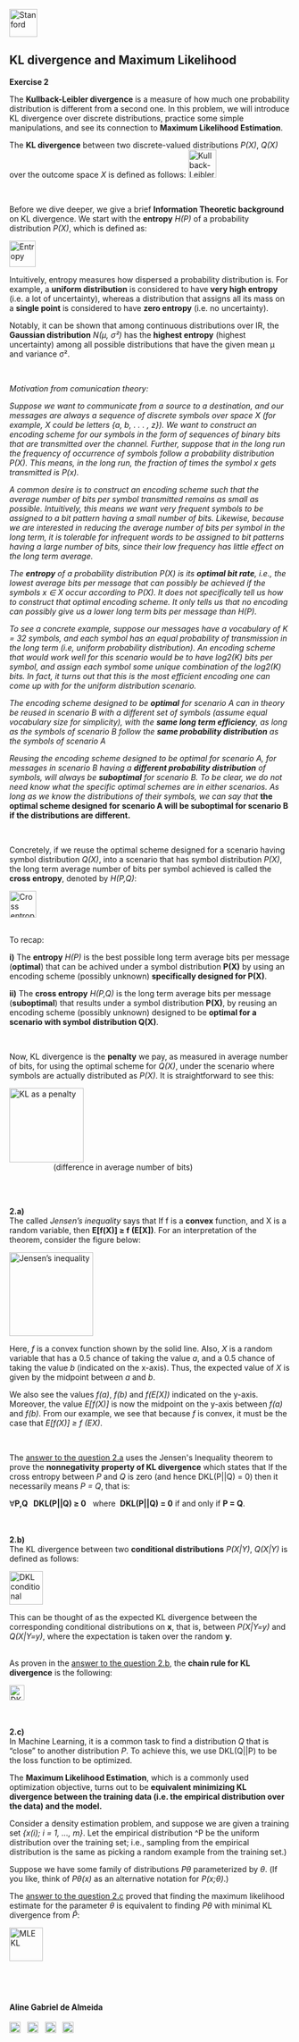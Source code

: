 

<a href="https://i.dlpng.com/static/png/498606_preview.png"><img src="https://i.dlpng.com/static/png/498606_preview.png" title="Stanford" alt="Stanford" height="50"></a>

## KL divergence and Maximum Likelihood
  
**Exercise 2**  

The **Kullback-Leibler divergence** is a measure of how much one probability distribution is different from a second one. In this problem, we will introduce KL divergence over discrete distributions, practice some simple manipulations, and see its connection to **Maximum Likelihood Estimation**.  

The **KL divergence** between two discrete-valued distributions *P(X)*, *Q(X)* over the outcome space *X* is defined as follows:
<a href="https://github.com/AlmeidaAlin3/MachineLearning/blob/master/ProblemSet3/Exercise2/img/DKL.png"><img src="https://github.com/AlmeidaAlin3/MachineLearning/blob/master/ProblemSet3/Exercise2/img/DKL.png" title="Kullback-Leibler divergence" alt="Kullback-Leibler divergence" height="50"></a>

&nbsp;  

Before we dive deeper, we give a brief **Information Theoretic background** on KL divergence. We start with the **entropy** *H(P)* of a probability distribution *P(X)*, which is defined as:

<a href="https://github.com/AlmeidaAlin3/MachineLearning/blob/master/ProblemSet3/Exercise2/img/Entropy.png"><img src="https://github.com/AlmeidaAlin3/MachineLearning/blob/master/ProblemSet3/Exercise2/img/Entropy.png" title="Entropy" alt="Entropy" height="47"></a>

Intuitively, entropy measures how dispersed a probability distribution is. For example, a **uniform distribution** is considered to have **very high entropy** (i.e. a lot of uncertainty), whereas a distribution that assigns all its mass on a **single point** is considered to have **zero entropy** (i.e. no uncertainty).  

Notably, it can be shown that among continuous distributions over IR, the **Gaussian distribution** *N(μ, σ²)* has the **highest entropy** (highest uncertainty) among all possible distributions that have the given mean μ and variance σ².  

&nbsp;  

*Motivation from comunication theory:*  

*Suppose we want to communicate from a source to a destination, and our messages are always a sequence of discrete symbols over space X (for example, X could be letters {a, b, . . . , z}). We want to construct an encoding scheme for our symbols in the form of sequences of binary bits that are
transmitted over the channel. Further, suppose that in the long run the frequency of occurrence of symbols follow a probability distribution P(X). This means, in the long run, the fraction of times the symbol x gets transmitted is P(x).*  

*A common desire is to construct an encoding scheme such that the average number of bits per symbol transmitted remains as small as possible. Intuitively, this means we want very frequent symbols to be assigned to a bit pattern having a small number of bits. Likewise, because we are interested in reducing the average number of bits per symbol in the long term, it is tolerable for infrequent words to be assigned to bit patterns having a large number of bits, since their low frequency has little effect on the long term average.*  

*The **entropy** of a probability distribution P(X) is its **optimal bit rate**, i.e., the lowest average bits per message that can possibly be
achieved if the symbols x ∈ X occur according to P(X). It does not specifically tell us how to construct that optimal encoding scheme. It only tells us that no encoding can possibly give us a lower long term bits per message than H(P).*  

*To see a concrete example, suppose our messages have a vocabulary of K = 32 symbols, and each symbol has an equal probability of transmission in the long term (i.e, uniform probability distribution). An encoding scheme that would work well for this scenario would be to have log2(K) bits per symbol, and assign each symbol some unique combination of the log2(K) bits. In fact, it turns out that this is the most efficient encoding one can come up with for the uniform distribution scenario.*

*The encoding scheme designed to be **optimal** for scenario A can in theory be reused in scenario B with a different set of symbols (assume equal vocabulary size for simplicity), with the **same long term efficiency**, as long as the symbols of scenario B follow the **same probability distribution** as the symbols of scenario A*  

*Reusing the encoding scheme designed to be optimal for scenario A, for messages in scenario B having a **different probability distribution** of symbols, will always be **suboptimal** for scenario B. To be clear, we do not need know what the specific optimal schemes are in either scenarios. As long as we know the distributions of their symbols, we can say that* **the optimal scheme designed for scenario A will be suboptimal for scenario B if the distributions are different.**  

&nbsp;  

Concretely, if we reuse the optimal scheme designed for a scenario having symbol distribution *Q(X)*, into a scenario that has symbol distribution *P(X)*, the long term average number of bits per symbol achieved is called the **cross entropy**, denoted by *H(P,Q)*:

<a href="https://github.com/AlmeidaAlin3/MachineLearning/blob/master/ProblemSet3/Exercise2/img/cross_entropy.png"><img src="https://github.com/AlmeidaAlin3/MachineLearning/blob/master/ProblemSet3/Exercise2/img/cross_entropy.png" title="Cross entropy" alt="Cross entropy" height="48"></a>  

&nbsp;  
To recap:

**i)** The **entropy** *H(P)* is the best possible long term average bits per message (**optimal**) that can be achived under a symbol distribution **P(X)** by using an encoding scheme (possibly unknown) **specifically designed for P(X)**.  

**ii)** The **cross entropy** *H(P,Q)* is the long term average bits per message (**suboptimal**) that results under a symbol distribution **P(X)**, by reusing an encoding scheme (possibly unknown) designed to be **optimal for a scenario with symbol distribution Q(X)**.  

&nbsp;  

Now, KL divergence is the **penalty** we pay, as measured in average number of bits, for using the optimal scheme for *Q(X)*, under the scenario where symbols are actually distributed as *P(X)*. It is straightforward to see this:

<a href="https://github.com/AlmeidaAlin3/MachineLearning/blob/master/ProblemSet3/Exercise2/img/KLpenalty.png"><img src="https://github.com/AlmeidaAlin3/MachineLearning/blob/master/ProblemSet3/Exercise2/img/KLpenalty.png" title="KL as a penalty" alt="KL as a penalty" height="133"></a>  
&nbsp;  &nbsp;  &nbsp;  &nbsp;  &nbsp; &nbsp;  &nbsp;  &nbsp;  &nbsp;  &nbsp;   (difference in average number of bits)  

&nbsp;  

&nbsp;  
**2.a)**  
The called *Jensen’s inequality* says that If f is a **convex** function, and X is a random variable, then **E[f(X)] ≥ f (E[X])**. For an interpretation of the theorem, consider the figure below:

<a href="https://github.com/AlmeidaAlin3/MachineLearning/blob/master/ProblemSet3/Exercise2/img/JensenInequality.png"><img src="https://github.com/AlmeidaAlin3/MachineLearning/blob/master/ProblemSet3/Exercise2/img/JensenInequality.png" title="Jensen’s inequality" alt="Jensen’s inequality" height="150"></a>

Here, *f* is a convex function shown by the solid line. Also, *X* is a random variable that has a 0.5 chance of taking the value *a*, and a 0.5 chance of taking the value *b* (indicated on the x-axis). Thus, the expected value of *X* is given by the midpoint between *a* and *b*.  

We also see the values *f(a)*, *f(b)* and *f(E[X])* indicated on the y-axis. Moreover, the value *E[f(X)]* is now the midpoint on the y-axis between *f(a)* and *f(b)*. From our example, we see that because *f* is convex, it must be the case that *E[f(X)] ≥ f (EX)*.

&nbsp;  

The [answer to the question 2.a](https://github.com/AlmeidaAlin3/MachineLearning/blob/master/ProblemSet3/Exercise2/ex2_a.md) uses the Jensen's Inequality theorem to prove the **nonnegativity property of KL divergence** which states that If the cross entropy between *P* and *Q* is zero (and hence DKL(P||Q) = 0) then it necessarily means *P = Q*, that is: 

∀**P,Q &nbsp; DKL(P||Q) ≥ 0** &nbsp; where &nbsp;**DKL(P||Q) = 0** if and only if **P = Q**.  

&nbsp;  
&nbsp;  
**2.b)**  
The KL divergence between two **conditional distributions** *P(X|Y)*, *Q(X|Y)* is defined as follows:  

<a href="https://github.com/AlmeidaAlin3/MachineLearning/blob/master/ProblemSet3/Exercise2/img/DKL_conditional.png"><img src="https://github.com/AlmeidaAlin3/MachineLearning/blob/master/ProblemSet3/Exercise2/img/DKL_conditional.png" title="DKL conditional" alt="DKL conditional" height="60"></a>

This can be thought of as the expected KL divergence between the corresponding conditional distributions on **x**, that is, between *P(X|Y=y)* and *Q(X|Y=y)*, where the expectation is taken over the random **y**. 

&nbsp;  
As proven  in the [answer to the question 2.b](https://github.com/AlmeidaAlin3/MachineLearning/blob/master/ProblemSet3/Exercise2/ex2_b.md), the **chain rule for KL divergence** is the following:

<a href="https://github.com/AlmeidaAlin3/MachineLearning/blob/master/ProblemSet3/Exercise2/img/DKL_chain.png"><img src="https://github.com/AlmeidaAlin3/MachineLearning/blob/master/ProblemSet3/Exercise2/img/DKL_chain.png" title="DKL chain rule" alt="DKL chain rule" height="27"></a>


&nbsp;  
&nbsp;  
**2.c)**  
In Machine Learning, it is a common task to find a distribution *Q* that is “close” to another distribution *P*. To achieve this, we use DKL(Q||P) to be the loss function to be optimized.  

The **Maximum Likelihood Estimation**, which is a commonly used optimization objective, turns out to be **equivalent minimizing KL divergence between the training data (i.e. the empirical distribution over the data) and the model.**  

Consider a density estimation problem, and suppose we are given a training set *{x(i); i = 1, ..., m}*. Let the empirical distribution ^P be the uniform distribution over the training set; i.e., sampling from the empirical distribution is the same as picking a random example from the training set.)  

Suppose we have some family of distributions *Pθ* parameterized by *θ*. (If you like, think of *Pθ(x)* as an alternative notation for *P(x;θ)*.)

The [answer to the question 2.c](https://github.com/AlmeidaAlin3/MachineLearning/blob/master/ProblemSet3/Exercise2/ex2_c.md) proved that finding the maximum likelihood estimate for the parameter *θ* is equivalent to finding *Pθ* with minimal KL divergence from *P̂*:

<a href="https://github.com/AlmeidaAlin3/MachineLearning/blob/master/ProblemSet3/Exercise2/img/MLE_KL.png"><img src="https://github.com/AlmeidaAlin3/MachineLearning/blob/master/ProblemSet3/Exercise2/img/MLE_KL.png" title="MLE KL" alt="MLE KL" height="60"></a>  


&nbsp;  
---

#### Aline Gabriel de Almeida  
<a href="https://www.linkedin.com/in/alinegalmeida/"><img src="https://cdn3.iconfinder.com/data/icons/logos-and-brands-adobe/512/201_Linkedin-512.png" title="Linkedin: alinegalmeida" alt="https://www.linkedin.com/in/alinegalmeida/" height="20"></a>
&nbsp; <a href="https://www.kaggle.com/almeidaalin3"><img src="https://cdn3.iconfinder.com/data/icons/logos-and-brands-adobe/512/189_Kaggle-512.png" title="Kaggle: almeidaalin3" alt="https://www.kaggle.com/almeidaalin3" height="20"></a>
&nbsp; <a href="mailto:aline.gabriel.almeida@gmail.com"><img src="https://cdn3.iconfinder.com/data/icons/logos-and-brands-adobe/512/147_Gmail-512.png" title="aline.gabriel.almeida@gmail.com" alt="aline.gabriel.almeida@gmail.com" height="20"></a>
&nbsp; <a href="https://github.com/AlmeidaAlin3/"><img src="https://cdn3.iconfinder.com/data/icons/logos-and-brands-adobe/512/142_Github-512.png" title="Github: AlmeidaAlin3" alt="https://github.com/AlmeidaAlin3/" height="20"></a> 

